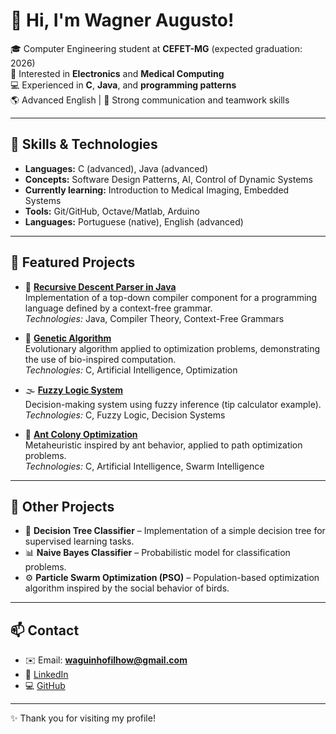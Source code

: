 # 👋 Hi, I'm Wagner Augusto!

🎓 Computer Engineering student at **CEFET-MG** (expected graduation: 2026)  
🔬 Interested in **Electronics** and **Medical Computing**  
💻 Experienced in **C**, **Java**, and **programming patterns**  
🌎 Advanced English | 📡 Strong communication and teamwork skills  

---

## 🚀 Skills & Technologies
- **Languages:** C (advanced), Java (advanced)  
- **Concepts:** Software Design Patterns, AI, Control of Dynamic Systems
- **Currently learning:** Introduction to Medical Imaging, Embedded Systems  
- **Tools:** Git/GitHub, Octave/Matlab, Arduino  
- **Languages:** Portuguese (native), English (advanced)  

---

## 📂 Featured Projects

- 📝 **[Recursive Descent Parser in Java](https://github.com/waguinhofilhow/academic-recursive-descent-parser)**  
  Implementation of a top-down compiler component for a programming language defined by a context-free grammar.  
  *Technologies:* Java, Compiler Theory, Context-Free Grammars  

- 🧬 **[Genetic Algorithm](https://github.com/waguinhofilhow/genetic-algorithms-projects)**  
  Evolutionary algorithm applied to optimization problems, demonstrating the use of bio-inspired computation.  
  *Technologies:* C, Artificial Intelligence, Optimization  

- 🌫️ **[Fuzzy Logic System](https://github.com/waguinhofilhow/fuzzy-logic-system)**  
  Decision-making system using fuzzy inference (tip calculator example).  
  *Technologies:* C, Fuzzy Logic, Decision Systems  

- 🐜 **[Ant Colony Optimization](#)**  
  Metaheuristic inspired by ant behavior, applied to path optimization problems.  
  *Technologies:* C, Artificial Intelligence, Swarm Intelligence  

---

## 🔎 Other Projects

- 🌳 **Decision Tree Classifier** – Implementation of a simple decision tree for supervised learning tasks.  
- 📊 **Naive Bayes Classifier** – Probabilistic model for classification problems.  
- ⚙️ **Particle Swarm Optimization (PSO)** – Population-based optimization algorithm inspired by the social behavior of birds.  

---

## 📫 Contact
- ✉️ Email: **waguinhofilhow@gmail.com**  
- 💼 [LinkedIn](https://www.linkedin.com/in/wagner-augusto-2654632b6)  
- 💻 [GitHub](https://github.com/waguinhofilhow)

---

✨ Thank you for visiting my profile!

